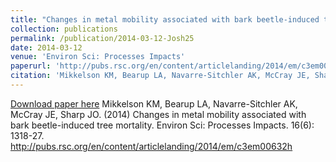 ```yaml
---
title: "Changes in metal mobility associated with bark beetle-induced tree mortality"
collection: publications
permalink: /publication/2014-03-12-Josh25
date: 2014-03-12
venue: 'Environ Sci: Processes Impacts'
paperurl: 'http://pubs.rsc.org/en/content/articlelanding/2014/em/c3em00632h  '
citation: 'Mikkelson KM, Bearup LA, Navarre-Sitchler AK, McCray JE, Sharp JO. (2014) Changes in metal mobility associated with bark beetle-induced tree mortality.  Environ Sci: Processes Impacts. 16(6): 1318-27. http://pubs.rsc.org/en/content/articlelanding/2014/em/c3em00632h  '
---
```


<a href='http://pubs.rsc.org/en/content/articlelanding/2014/em/c3em00632h  '>Download paper here</a>
Mikkelson KM, Bearup LA, Navarre-Sitchler AK, McCray JE, Sharp JO. (2014) Changes in metal mobility associated with bark beetle-induced tree mortality.  Environ Sci: Processes Impacts. 16(6): 1318-27. http://pubs.rsc.org/en/content/articlelanding/2014/em/c3em00632h  
